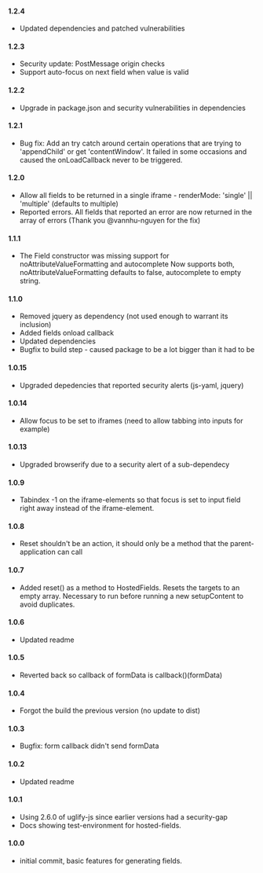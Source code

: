 #### 1.2.4
- Updated dependencies and patched vulnerabilities

#### 1.2.3
- Security update: PostMessage origin checks
- Support auto-focus on next field when value is valid

#### 1.2.2
- Upgrade in package.json and security vulnerabilities in dependencies

#### 1.2.1
- Bug fix: Add an try catch around certain operations that are trying to 'appendChild' or get 'contentWindow'. It failed in some occasions and caused
the onLoadCallback never to be triggered.

#### 1.2.0
- Allow all fields to be returned in a single iframe - renderMode: 'single' || 'multiple' (defaults to multiple)
- Reported errors. All fields that reported an error are now returned in the array of errors (Thank you @vannhu-nguyen for the fix)

#### 1.1.1
- The Field constructor was missing support for noAttributeValueFormatting and autocomplete
  Now supports both, noAttributeValueFormatting defaults to false, autocomplete to empty string.

#### 1.1.0
- Removed jquery as dependency (not used enough to warrant its inclusion)
- Added fields onload callback
- Updated dependencies
- Bugfix to build step - caused package to be a lot bigger than it had to be

#### 1.0.15
- Upgraded depedencies that reported security alerts (js-yaml, jquery)

#### 1.0.14
- Allow focus to be set to iframes (need to allow tabbing into inputs for example)

#### 1.0.13
- Upgraded browserify due to a security alert of a sub-dependecy

#### 1.0.9
- Tabindex -1 on the iframe-elements so that focus is set to input field right away instead of the iframe-element.

#### 1.0.8
- Reset shouldn't be an action, it should only be a method that the parent-application can call

#### 1.0.7
- Added reset() as a method to HostedFields. Resets the targets to an empty array. Necessary to run before running a new setupContent to avoid duplicates.

#### 1.0.6
- Updated readme

#### 1.0.5
- Reverted back so callback of formData is callback()(formData)

#### 1.0.4
- Forgot the build the previous version (no update to dist)

#### 1.0.3
- Bugfix: form callback didn't send formData

#### 1.0.2
- Updated readme

#### 1.0.1
- Using 2.6.0 of uglify-js since earlier versions had a security-gap
- Docs showing test-environment for hosted-fields.

#### 1.0.0
- initial commit, basic features for generating fields.
